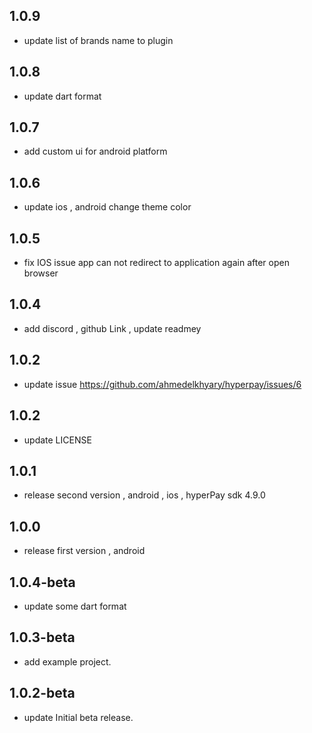 ## 1.0.9
* update list of brands name to plugin

## 1.0.8
* update dart format

## 1.0.7
* add custom ui for android platform

## 1.0.6
* update ios , android change theme color

## 1.0.5
* fix IOS issue app can not redirect to application again after open browser

## 1.0.4
* add discord , github Link , update readmey

## 1.0.2
* update issue https://github.com/ahmedelkhyary/hyperpay/issues/6

## 1.0.2
* update LICENSE

## 1.0.1
* release second version , android , ios , hyperPay sdk 4.9.0

## 1.0.0
* release first version , android 

## 1.0.4-beta
* update some dart format

## 1.0.3-beta
* add example project.

## 1.0.2-beta
* update Initial beta release.

